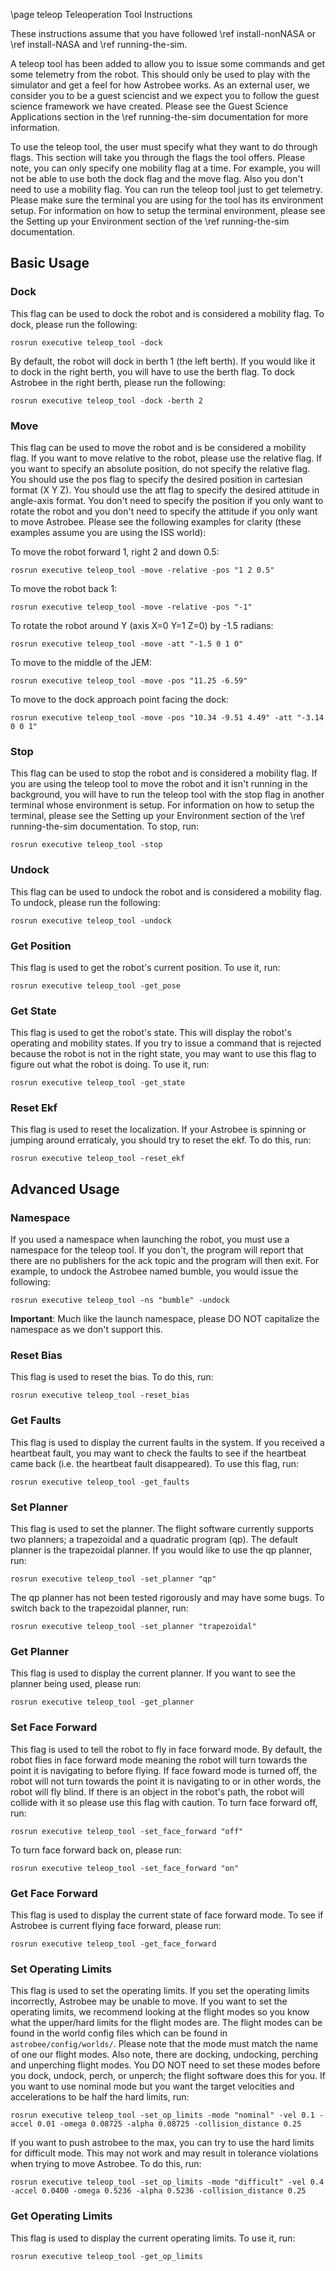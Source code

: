 \page teleop Teleoperation Tool Instructions

These instructions assume that you have followed
\ref install-nonNASA or \ref install-NASA and \ref running-the-sim.

A teleop tool has been added to allow you to issue some commands and get some
telemetry from the robot. This should only be used to play with the simulator
and get a feel for how Astrobee works. As an external user, we consider you to
be a guest sciencist and we expect you to follow the guest science framework we
have created. Please see the Guest Science Applications section in the
\ref running-the-sim documentation for more information.

To use the teleop tool, the user must specify what they want to do through
flags. This section will take you through the flags the tool offers. Please
note, you can only specify one mobility flag at a time. For example, you
will not be able to use both the dock flag and the move flag. Also you don't
need to use a mobility flag. You can run the teleop tool just to get telemetry.
Please make sure the terminal you are using for the tool has its environment
setup. For information on how to setup the terminal environment, please see
the Setting up your Environment section of the \ref running-the-sim
documentation.

## Basic Usage

### Dock

This flag can be used to dock the robot and is considered a mobility flag. To
dock, please run the following:

    rosrun executive teleop_tool -dock

By default, the robot will dock in berth 1 (the left berth). If you would like
it to dock in the right berth, you will have to use the berth flag. To dock
Astrobee in the right berth, please run the following:

    rosrun executive teleop_tool -dock -berth 2

### Move

This flag can be used to move the robot and is be considered a mobility flag. If
you want to move relative to the robot, please use the relative flag. If you
want to specify an absolute position, do not specify the relative flag. You
should use the pos flag to specify the desired position in cartesian format
(X Y Z). You should use the att flag to specify the desired attitude in
angle-axis format. You don't need to specify the position if you only want to
rotate the robot and you don't need to specify the attitude if you only want to
move Astrobee. Please see the following examples for clarity (these examples
assume you are using the ISS world):

To move the robot forward 1, right 2 and down 0.5:

    rosrun executive teleop_tool -move -relative -pos "1 2 0.5"

To move the robot back 1:

    rosrun executive teleop_tool -move -relative -pos "-1"

To rotate the robot around Y (axis X=0 Y=1 Z=0) by -1.5 radians:

    rosrun executive teleop_tool -move -att "-1.5 0 1 0"

To move to the middle of the JEM:

    rosrun executive teleop_tool -move -pos "11.25 -6.59"

To move to the dock approach point facing the dock:

    rosrun executive teleop_tool -move -pos "10.34 -9.51 4.49" -att "-3.14 0 0 1"

### Stop

This flag can be used to stop the robot and is considered a mobility flag. If
you are using the teleop tool to move the robot and it isn't running in the
background, you will have to run the teleop tool with the stop flag in another
terminal whose environment is setup. For information on how to setup the
terminal, please see the Setting up your Environment section of the 
\ref running-the-sim documentation. To stop, run:

    rosrun executive teleop_tool -stop

### Undock

This flag can be used to undock the robot and is considered a mobility flag. To
undock, please run the following:

    rosrun executive teleop_tool -undock

### Get Position

This flag is used to get the robot's current position. To use it, run:

    rosrun executive teleop_tool -get_pose

### Get State

This flag is used to get the robot's state. This will display the robot's
operating and mobility states. If you try to issue a command that is rejected
because the robot is not in the right state, you may want to use this flag to
figure out what the robot is doing. To use it, run:

    rosrun executive teleop_tool -get_state

### Reset Ekf

This flag is used to reset the localization. If your Astrobee is spinning or
jumping around erraticaly, you should try to reset the ekf. To do this, run:

    rosrun executive teleop_tool -reset_ekf

## Advanced Usage

### Namespace

If you used a namespace when launching the robot, you must use a namespace for
the teleop tool. If you don't, the program will report that there are no
publishers for the ack topic and the program will then exit. For example, to
undock the Astrobee named bumble, you would issue the following:

    rosrun executive teleop_tool -ns "bumble" -undock

**Important**: Much like the launch namespace, please DO NOT capitalize the
namespace as we don't support this.

### Reset Bias

This flag is used to reset the bias. To do this, run:

    rosrun executive teleop_tool -reset_bias

### Get Faults

This flag is used to display the current faults in the system. If you received
a heartbeat fault, you may want to check the faults to see if the heartbeat
came back (i.e. the heartbeat fault disappeared). To use this flag, run:

    rosrun executive teleop_tool -get_faults

### Set Planner

This flag is used to set the planner. The flight software currently supports two
planners; a trapezoidal and a quadratic program (qp). The default planner is the
trapezoidal planner. If you would like to use the qp planner, run:

    rosrun executive teleop_tool -set_planner "qp"

The qp planner has not been tested rigorously and may have some bugs. To switch
back to the trapezoidal planner, run:

    rosrun executive teleop_tool -set_planner "trapezoidal"

### Get Planner

This flag is used to display the current planner. If you want to see the planner
being used, please run:

    rosrun executive teleop_tool -get_planner

### Set Face Forward

This flag is used to tell the robot to fly in face forward mode. By default,
the robot flies in face forward mode meaning the robot will turn towards the
point it is navigating to before flying. If face foward mode is turned off, the
robot will not turn towards the point it is navigating to or in other words, the
robot will fly blind. If there is an object in the robot's path, the robot will
collide with it so please use this flag with caution. To turn face forward off,
run:

    rosrun executive teleop_tool -set_face_forward "off"

To turn face forward back on, please run:

    rosrun executive teleop_tool -set_face_forward "on"

### Get Face Forward

This flag is used to display the current state of face forward mode. To see if
Astrobee is current flying face forward, please run:

    rosrun executive teleop_tool -get_face_forward

### Set Operating Limits

This flag is used to set the operating limits. If you set the operating limits
incorrectly, Astrobee may be unable to move. If you want to set the operating
limits, we recommend looking at the flight modes so you know what the
upper/hard limits for the flight modes are. The flight modes can be found in the
world config files which can be found in `astrobee/config/worlds/`. Please note
that the mode must match the name of one our flight modes. Also note, there
are docking, undocking, perching and unperching flight modes. You DO NOT need
to set these modes before you dock, undock, perch, or unperch; the flight
software does this for you. If you want to use nominal mode but you want the
target velocities and accelerations to be half the hard limits, run:

    rosrun executive teleop_tool -set_op_limits -mode "nominal" -vel 0.1 -accel 0.01 -omega 0.08725 -alpha 0.08725 -collision_distance 0.25

If you want to push astrobee to the max, you can try to use the hard limits for
difficult mode. This may not work and may result in tolerance violations when
trying to move Astrobee. To do this, run:

    rosrun executive teleop_tool -set_op_limits -mode "difficult" -vel 0.4 -accel 0.0400 -omega 0.5236 -alpha 0.5236 -collision_distance 0.25

### Get Operating Limits

This flag is used to display the current operating limits. To use it, run:

    rosrun executive teleop_tool -get_op_limits


